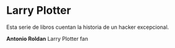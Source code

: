 # Larry Plotter 

Esta serie de libros cuentan la historia de un hacker excepcional. 

**Antonio Roldan** Larry Plotter fan
